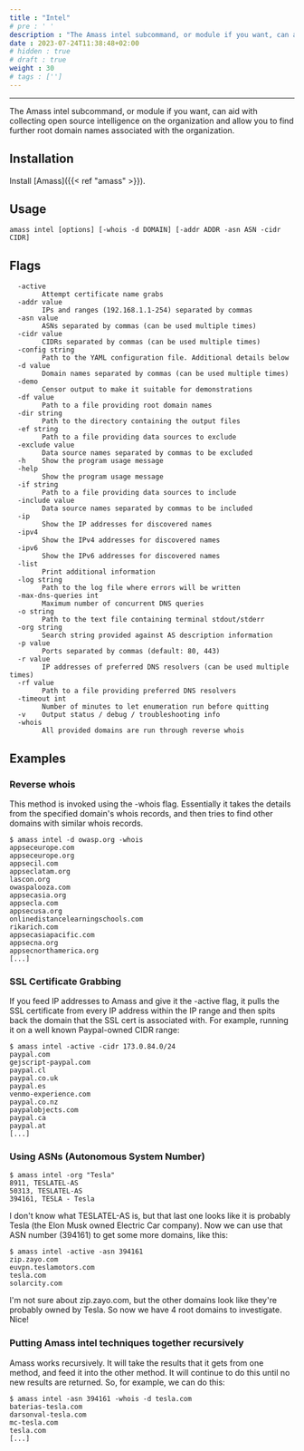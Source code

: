 ```yaml
---
title : "Intel"
# pre : ' '
description : "The Amass intel subcommand, or module if you want, can aid with collecting open source intelligence on the organization and allow you to find further root domain names associated with the organization."
date : 2023-07-24T11:38:48+02:00
# hidden : true
# draft : true
weight : 30
# tags : ['']
---
```


---

The Amass intel subcommand, or module if you want, can aid with collecting open source intelligence on the organization and allow you to find further root domain names associated with the organization.

## Installation

Install [Amass]({{< ref "amass" >}}).

## Usage

```plain
amass intel [options] [-whois -d DOMAIN] [-addr ADDR -asn ASN -cidr CIDR]
```

## Flags

```plain
  -active
        Attempt certificate name grabs
  -addr value
        IPs and ranges (192.168.1.1-254) separated by commas
  -asn value
        ASNs separated by commas (can be used multiple times)
  -cidr value
        CIDRs separated by commas (can be used multiple times)
  -config string
        Path to the YAML configuration file. Additional details below
  -d value
        Domain names separated by commas (can be used multiple times)
  -demo
        Censor output to make it suitable for demonstrations
  -df value
        Path to a file providing root domain names
  -dir string
        Path to the directory containing the output files
  -ef string
        Path to a file providing data sources to exclude
  -exclude value
        Data source names separated by commas to be excluded
  -h    Show the program usage message
  -help
        Show the program usage message
  -if string
        Path to a file providing data sources to include
  -include value
        Data source names separated by commas to be included
  -ip
        Show the IP addresses for discovered names
  -ipv4
        Show the IPv4 addresses for discovered names
  -ipv6
        Show the IPv6 addresses for discovered names
  -list
        Print additional information
  -log string
        Path to the log file where errors will be written
  -max-dns-queries int
        Maximum number of concurrent DNS queries
  -o string
        Path to the text file containing terminal stdout/stderr
  -org string
        Search string provided against AS description information
  -p value
        Ports separated by commas (default: 80, 443)
  -r value
        IP addresses of preferred DNS resolvers (can be used multiple times)
  -rf value
        Path to a file providing preferred DNS resolvers
  -timeout int
        Number of minutes to let enumeration run before quitting
  -v    Output status / debug / troubleshooting info
  -whois
        All provided domains are run through reverse whois
```

## Examples

### Reverse whois

This method is invoked using the -whois flag. Essentially it takes the details from the specified domain's whois records, and then tries to find other domains with similar whois records.

```plain
$ amass intel -d owasp.org -whois
appseceurope.com
appseceurope.org
appsecil.com
appseclatam.org
lascon.org
owaspalooza.com
appsecasia.org
appsecla.com
appsecusa.org
onlinedistancelearningschools.com
rikarich.com
appsecasiapacific.com
appsecna.org
appsecnorthamerica.org
[...]
```

### SSL Certificate Grabbing

If you feed IP addresses to Amass and give it the -active flag, it pulls the SSL certificate from every IP address within the IP range and then spits back the domain that the SSL cert is associated with. For example, running it on a well known Paypal-owned CIDR range:

```plain
$ amass intel -active -cidr 173.0.84.0/24  
paypal.com
gejscript-paypal.com
paypal.cl
paypal.co.uk
paypal.es
venmo-experience.com
paypal.co.nz
paypalobjects.com
paypal.ca
paypal.at
[...]
```

### Using ASNs (Autonomous System Number)

```plain
$ amass intel -org "Tesla"
8911, TESLATEL-AS
50313, TESLATEL-AS
394161, TESLA - Tesla
```

I don't know what TESLATEL-AS is, but that last one looks like it is probably Tesla (the Elon Musk owned Electric Car company). Now we can use that ASN number (394161) to get some more domains, like this:

```plain
$ amass intel -active -asn 394161
zip.zayo.com
euvpn.teslamotors.com
tesla.com
solarcity.com
```

I'm not sure about zip.zayo.com, but the other domains look like they're probably owned by Tesla. So now we have 4 root domains to investigate. Nice!

### Putting Amass intel techniques together recursively

Amass works recursively. It will take the results that it gets from one method, and feed it into the other method. It will continue to do this until no new results are returned. So, for example, we can do this:

```plain
$ amass intel -asn 394161 -whois -d tesla.com
baterias-tesla.com
darsonval-tesla.com
mc-tesla.com
tesla.com
[...]
```
